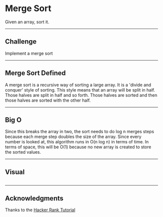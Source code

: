 # Merge Sort
Given an array, sort it.

---
## Challenge
Implement a merge sort

---
## Merge Sort Defined
A merge sort is a recursive way of sorting a large array.  It is a 'divide and 
conquer' style of sorting.  This style means that an array will be split in 
half.  Those halves are split in half and so forth.  Those halves are sorted 
and then those halves are sorted with the other half.

---
## Big O
Since this breaks the array in two, the sort needs to do log n merges steps 
because each merge step doubles the size of the array.  Since every number is 
looked at, this algorithm runs in O(n log n) in terms of time.  In terms of 
space, this will be O(1) because no new array is created to store the sorted 
values.

---
## Visual
![]()

---
## Acknowledgments
Thanks to the [Hacker Rank Tutorial](https://www.youtube.com/watch?v=KF2j-9iSf4Q)